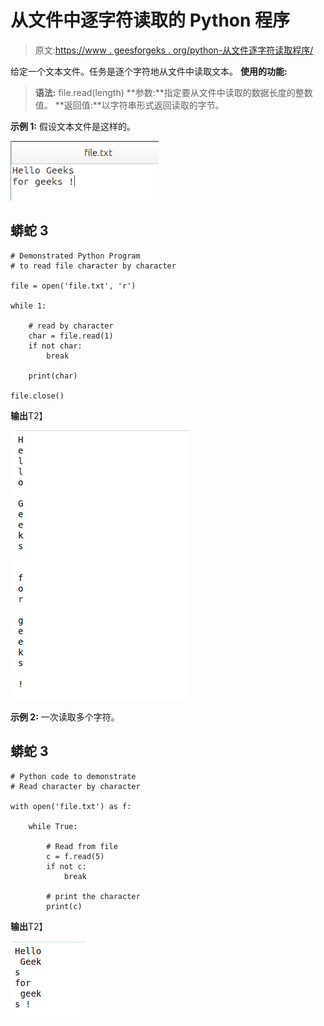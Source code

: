 # 从文件中逐字符读取的 Python 程序

> 原文:[https://www . geesforgeks . org/python-从文件逐字符读取程序/](https://www.geeksforgeeks.org/python-program-to-read-character-by-character-from-a-file/)

给定一个文本文件。任务是逐个字符地从文件中读取文本。
**使用的功能:**

> **语法:** file.read(length)
> **参数:**指定要从文件中读取的数据长度的整数值。
> **返回值:**以字符串形式返回读取的字节。

**示例 1:** 假设文本文件是这样的。

![pythonfile-input1](img/8cf9b4b9b83f5b46d36a7246915161c9.png)

## 蟒蛇 3

```
# Demonstrated Python Program
# to read file character by character

file = open('file.txt', 'r')

while 1:

    # read by character
    char = file.read(1)         
    if not char:
        break

    print(char)

file.close()
```

**输出**T2】

![python-read-character](img/d7d0f756ba31e78e14b4a186c86f9069.png)

**示例 2:** 一次读取多个字符。

## 蟒蛇 3

```
# Python code to demonstrate
# Read character by character

with open('file.txt') as f:

    while True:

        # Read from file
        c = f.read(5)
        if not c:
            break

        # print the character
        print(c)
```

**输出**T2】

![python-read-character-by-character-1](img/935103eed00966399c0685ef388c0122.png)